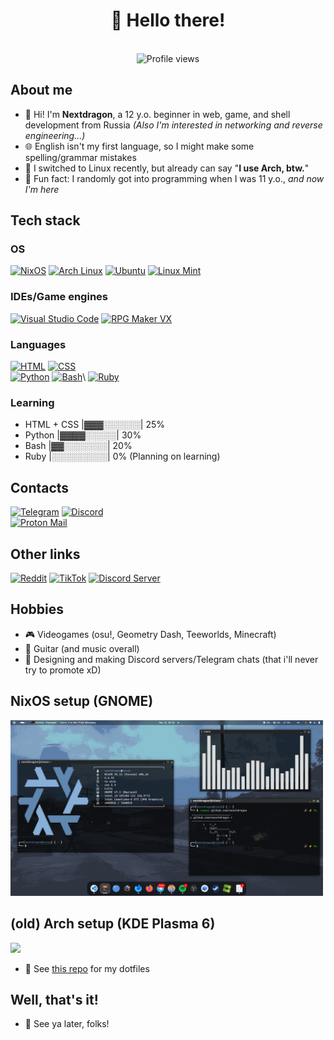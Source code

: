 <div align="center">

# 🌆 Hello there! 
\
![Profile views](https://komarev.com/ghpvc/?username=nexxtdragon&style=for-the-badge)
</div>

## About me
- 👋 Hi! I'm **Nextdragon**, a 12 y.o. beginner in web, game, and shell development from Russia *(Also I'm interested in networking and reverse engineering...)*
- 🌐 English isn't my first language, so I might make some spelling/grammar mistakes
- 🐧 I switched to Linux recently, but already can say "**I use Arch, btw.**"
- 👀 Fun fact: I randomly got into programming when I was 11 y.o., *and now I'm here*

## Tech stack

### OS
[![NixOS](https://img.shields.io/badge/NixOS-5277C3?style=for-the-badge&logo=nixos&logoColor=fff)](https://nixos.org/) [![Arch Linux](https://img.shields.io/badge/Arch%20Linux-1793D1?style=for-the-badge&logo=arch-linux&logoColor=fff)](https://archlinux.org) [![Ubuntu](https://img.shields.io/badge/Ubuntu-E95420?style=for-the-badge&logo=ubuntu&logoColor=white)](https://ubuntu.com) [![Linux Mint](https://img.shields.io/badge/Linux%20Mint-87CF3E?style=for-the-badge&logo=linuxmint&logoColor=fff)](https://www.linuxmint.com/)

### IDEs/Game engines
[![Visual Studio Code](https://custom-icon-badges.demolab.com/badge/Visual%20Studio%20Code-0078d7.svg?style=for-the-badge&logo=vsc&logoColor=white)](https://code.visualstudio.com) [![RPG Maker VX](https://custom-icon-badges.demolab.com/badge/RPG%20Maker%20VX%20-%20-%20black?logo=rpgmakervx&style=for-the-badge&labelColor=black)](https://www.rpgmakerweb.com/)
### Languages
[![HTML](https://img.shields.io/badge/-HTML-E34F26?style=for-the-badge&logo=html5&logoColor=white)](https://en.wikipedia.org/wiki/HTML) [![CSS](https://img.shields.io/badge/-CSS-1572B6?style=for-the-badge&logo=css3&logoColor=white)](https://en.wikipedia.org/wiki/CSS)\
[![Python](https://img.shields.io/badge/-Python-3776AB?style=for-the-badge&logo=python&logoColor=white)](https://en.wikipedia.org/wiki/Python_(programming_language)) [![Bash](https://img.shields.io/badge/Bash-4EAA25?style=for-the-badge&logo=gnubash&logoColor=fff)](https://en.wikipedia.org/wiki/Bash_(Unix_shell))\
[![Ruby](https://img.shields.io/badge/-Ruby-CC342D?style=for-the-badge&logo=ruby&logoColor=white)](https://en.wikipedia.org/wiki/Ruby_(programming_language))

### Learning
- HTML + CSS |▓▓▓░░░░░░| 25%
- Python |▓▓▓▓░░░░░| 30%
- Bash |▓▓░░░░░░░| 20%
- Ruby |░░░░░░░░░| 0% (Planning on learning)

## Contacts
[![Telegram](https://img.shields.io/badge/Telegram-2CA5E0?style=for-the-badge&logo=telegram&logoColor=white)](https://t.me/nextdragon) [![Discord](https://img.shields.io/badge/Discord-%235865F2.svg?style=for-the-badge&logo=discord&logoColor=white)](https://discord.com/users/1290204703770284105)\
[![Proton Mail](https://img.shields.io/badge/Proton%20Mail-6D4AFF?style=for-the-badge&logo=protonmail&logoColor=fff)](mailto:nextdragon.dev@proton.me)

## Other links
[![Reddit](https://img.shields.io/badge/Reddit-FF4500?style=for-the-badge&logo=reddit&logoColor=white)](https://www.reddit.com/u/yuchiidev/) [![TikTok](https://img.shields.io/badge/TikTok-black?style=for-the-badge&logo=tiktok&logoColor=white)](https://tiktok.com/@nexxtdragon) [![Discord Server](https://img.shields.io/badge/Discord_Server-%235865F2.svg?style=for-the-badge&logo=discord&logoColor=white)](https://discord.gg/qV4Ye3hGNm)

## Hobbies
- 🎮 Videogames (osu!, Geometry Dash, Teeworlds, Minecraft)
- 🎸 Guitar (and music overall)
- 💬 Designing and making Discord servers/Telegram chats (that i'll never try to promote xD)

## NixOS setup (GNOME)
<img src="https://github.com/nexxtdragon/dotfiles/raw/main/screenshot.png?raw=true" width="500">

## (old) Arch setup (KDE Plasma 6)
<img src="https://github.com/nexxtdragon/nexxtdragon/blob/main/readme-assets/arch_old.png?raw=true" width="500">

- 🔌 See [this repo](https://github.com/nexxtdragon/dotfiles) for my dotfiles

## Well, that's it!
- 🫡 See ya later, folks!
